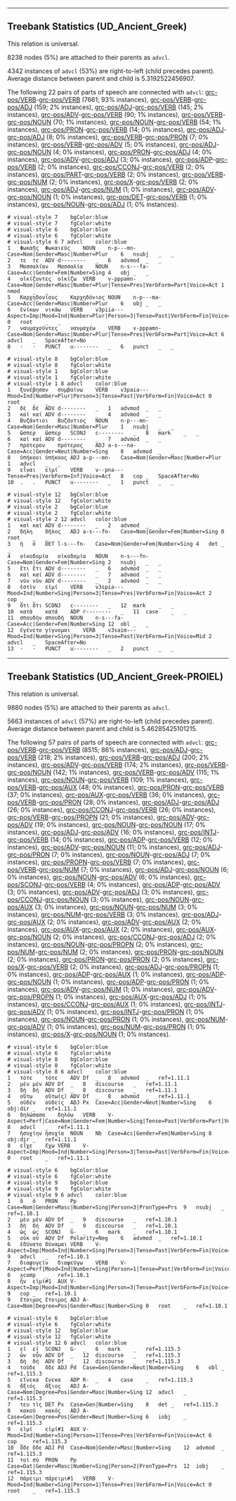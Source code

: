 

--------------------------------------------------------------------------------

## Treebank Statistics (UD_Ancient_Greek)

This relation is universal.

8238 nodes (5%) are attached to their parents as `advcl`.

4342 instances of `advcl` (53%) are right-to-left (child precedes parent).
Average distance between parent and child is 5.3192522456907.

The following 22 pairs of parts of speech are connected with `advcl`: [grc-pos/VERB]()-[grc-pos/VERB]() (7661; 93% instances), [grc-pos/VERB]()-[grc-pos/ADJ]() (159; 2% instances), [grc-pos/ADJ]()-[grc-pos/VERB]() (145; 2% instances), [grc-pos/ADV]()-[grc-pos/VERB]() (90; 1% instances), [grc-pos/VERB]()-[grc-pos/NOUN]() (70; 1% instances), [grc-pos/NOUN]()-[grc-pos/VERB]() (54; 1% instances), [grc-pos/PRON]()-[grc-pos/VERB]() (14; 0% instances), [grc-pos/ADJ]()-[grc-pos/ADJ]() (8; 0% instances), [grc-pos/VERB]()-[grc-pos/PRON]() (7; 0% instances), [grc-pos/VERB]()-[grc-pos/ADV]() (5; 0% instances), [grc-pos/ADJ]()-[grc-pos/NOUN]() (4; 0% instances), [grc-pos/PRON]()-[grc-pos/ADJ]() (4; 0% instances), [grc-pos/ADV]()-[grc-pos/ADJ]() (3; 0% instances), [grc-pos/ADP]()-[grc-pos/VERB]() (2; 0% instances), [grc-pos/CCONJ]()-[grc-pos/VERB]() (2; 0% instances), [grc-pos/PART]()-[grc-pos/VERB]() (2; 0% instances), [grc-pos/VERB]()-[grc-pos/NUM]() (2; 0% instances), [grc-pos/X]()-[grc-pos/VERB]() (2; 0% instances), [grc-pos/ADJ]()-[grc-pos/NUM]() (1; 0% instances), [grc-pos/ADV]()-[grc-pos/NOUN]() (1; 0% instances), [grc-pos/DET]()-[grc-pos/VERB]() (1; 0% instances), [grc-pos/NOUN]()-[grc-pos/ADJ]() (1; 0% instances).


~~~ conllu
# visual-style 7	bgColor:blue
# visual-style 7	fgColor:white
# visual-style 6	bgColor:blue
# visual-style 6	fgColor:white
# visual-style 6 7 advcl	color:blue
1	Φωκαῆς	Φωκαιεύς	NOUN	n-p---mn-	Case=Nom|Gender=Masc|Number=Plur	6	nsubj	_	_
2	τε	τε	ADV	d--------	_	6	advmod	_	_
3	Μασσαλίαν	Μασσαλία	NOUN	n-s---fa-	Case=Acc|Gender=Fem|Number=Sing	4	obj	_	_
4	οἰκίζοντες	οἰκίζω	VERB	v-pppamn-	Case=Nom|Gender=Masc|Number=Plur|Tense=Pres|VerbForm=Part|Voice=Act	1	nmod	_	_
5	Καρχηδονίους	Καρχηδόνιος	NOUN	n-p---ma-	Case=Acc|Gender=Masc|Number=Plur	6	obj	_	_
6	ἐνίκων	νικάω	VERB	v3piia---	Aspect=Imp|Mood=Ind|Number=Plur|Person=3|Tense=Past|VerbForm=Fin|Voice=Act	0	root	_	_
7	ναυμαχοῦντες	ναυμαχέω	VERB	v-pppamn-	Case=Nom|Gender=Masc|Number=Plur|Tense=Pres|VerbForm=Part|Voice=Act	6	advcl	_	SpaceAfter=No
8	·	·	PUNCT	u--------	_	6	punct	_	_

~~~


~~~ conllu
# visual-style 8	bgColor:blue
# visual-style 8	fgColor:white
# visual-style 1	bgColor:blue
# visual-style 1	fgColor:white
# visual-style 1 8 advcl	color:blue
1	ξυνέβησαν	συμβαίνω	VERB	v3paia---	Mood=Ind|Number=Plur|Person=3|Tense=Past|VerbForm=Fin|Voice=Act	0	root	_	_
2	δὲ	δέ	ADV	d--------	_	1	advmod	_	_
3	καὶ	καί	ADV	d--------	_	4	advmod	_	_
4	Βυζάντιοι	Βυζάντιος	NOUN	n-p---mn-	Case=Nom|Gender=Masc|Number=Plur	1	nsubj	_	_
5	ὥσπερ	ὥσπερ	SCONJ	c--------	_	8	mark	_	_
6	καὶ	καί	ADV	d--------	_	7	advmod	_	_
7	πρότερον	πρότερος	ADJ	a-s---na-	Case=Acc|Gender=Neut|Number=Sing	8	advmod	_	_
8	ὑπήκοοι	ὑπήκοος	ADJ	a-p---mn-	Case=Nom|Gender=Masc|Number=Plur	1	advcl	_	_
9	εἶναι	εἰμί	VERB	v--pna---	Tense=Pres|VerbForm=Inf|Voice=Act	8	cop	_	SpaceAfter=No
10	.	.	PUNCT	u--------	_	1	punct	_	_

~~~


~~~ conllu
# visual-style 12	bgColor:blue
# visual-style 12	fgColor:white
# visual-style 2	bgColor:blue
# visual-style 2	fgColor:white
# visual-style 2 12 advcl	color:blue
1	καὶ	καί	ADV	d--------	_	2	advmod	_	_
2	δήλη	δῆλος	ADJ	a-s---fn-	Case=Nom|Gender=Fem|Number=Sing	0	root	_	_
3	ἡ	ὁ	DET	l-s---fn-	Case=Nom|Gender=Fem|Number=Sing	4	det	_	_
4	οἰκοδομία	οἰκοδομία	NOUN	n-s---fn-	Case=Nom|Gender=Fem|Number=Sing	2	nsubj	_	_
5	ἔτι	ἔτι	ADV	d--------	_	6	advmod	_	_
6	καὶ	καί	ADV	d--------	_	7	advmod	_	_
7	νῦν	νῦν	ADV	d--------	_	2	advmod	_	_
8	ἐστὶν	εἰμί	VERB	v3spia---	Mood=Ind|Number=Sing|Person=3|Tense=Pres|VerbForm=Fin|Voice=Act	2	cop	_	_
9	ὅτι	ὅτι	SCONJ	c--------	_	12	mark	_	_
10	κατὰ	κατά	ADP	r--------	_	11	case	_	_
11	σπουδὴν	σπουδή	NOUN	n-s---fa-	Case=Acc|Gender=Fem|Number=Sing	12	obl	_	_
12	ἐγένετο	γίγνομαι	VERB	v3saim---	Mood=Ind|Number=Sing|Person=3|Tense=Past|VerbForm=Fin|Voice=Mid	2	advcl	_	SpaceAfter=No
13	·	·	PUNCT	u--------	_	2	punct	_	_

~~~




--------------------------------------------------------------------------------

## Treebank Statistics (UD_Ancient_Greek-PROIEL)

This relation is universal.

9880 nodes (5%) are attached to their parents as `advcl`.

5663 instances of `advcl` (57%) are right-to-left (child precedes parent).
Average distance between parent and child is 5.46285425101215.

The following 57 pairs of parts of speech are connected with `advcl`: [grc-pos/VERB]()-[grc-pos/VERB]() (8515; 86% instances), [grc-pos/ADJ]()-[grc-pos/VERB]() (218; 2% instances), [grc-pos/VERB]()-[grc-pos/ADJ]() (200; 2% instances), [grc-pos/ADV]()-[grc-pos/VERB]() (174; 2% instances), [grc-pos/VERB]()-[grc-pos/NOUN]() (142; 1% instances), [grc-pos/VERB]()-[grc-pos/ADV]() (115; 1% instances), [grc-pos/NOUN]()-[grc-pos/VERB]() (109; 1% instances), [grc-pos/VERB]()-[grc-pos/AUX]() (48; 0% instances), [grc-pos/PRON]()-[grc-pos/VERB]() (37; 0% instances), [grc-pos/AUX]()-[grc-pos/VERB]() (36; 0% instances), [grc-pos/VERB]()-[grc-pos/PRON]() (28; 0% instances), [grc-pos/ADJ]()-[grc-pos/ADJ]() (26; 0% instances), [grc-pos/CCONJ]()-[grc-pos/VERB]() (26; 0% instances), [grc-pos/VERB]()-[grc-pos/PROPN]() (21; 0% instances), [grc-pos/ADV]()-[grc-pos/ADV]() (19; 0% instances), [grc-pos/NOUN]()-[grc-pos/NOUN]() (17; 0% instances), [grc-pos/ADJ]()-[grc-pos/ADV]() (16; 0% instances), [grc-pos/INTJ]()-[grc-pos/VERB]() (14; 0% instances), [grc-pos/ADP]()-[grc-pos/VERB]() (12; 0% instances), [grc-pos/ADV]()-[grc-pos/NOUN]() (11; 0% instances), [grc-pos/ADJ]()-[grc-pos/PRON]() (7; 0% instances), [grc-pos/NOUN]()-[grc-pos/ADJ]() (7; 0% instances), [grc-pos/PROPN]()-[grc-pos/VERB]() (7; 0% instances), [grc-pos/VERB]()-[grc-pos/NUM]() (7; 0% instances), [grc-pos/ADJ]()-[grc-pos/NOUN]() (6; 0% instances), [grc-pos/NOUN]()-[grc-pos/ADV]() (6; 0% instances), [grc-pos/SCONJ]()-[grc-pos/VERB]() (4; 0% instances), [grc-pos/ADP]()-[grc-pos/ADV]() (3; 0% instances), [grc-pos/ADV]()-[grc-pos/ADJ]() (3; 0% instances), [grc-pos/CCONJ]()-[grc-pos/NOUN]() (3; 0% instances), [grc-pos/NOUN]()-[grc-pos/AUX]() (3; 0% instances), [grc-pos/NOUN]()-[grc-pos/NUM]() (3; 0% instances), [grc-pos/NUM]()-[grc-pos/VERB]() (3; 0% instances), [grc-pos/ADJ]()-[grc-pos/AUX]() (2; 0% instances), [grc-pos/ADV]()-[grc-pos/AUX]() (2; 0% instances), [grc-pos/AUX]()-[grc-pos/AUX]() (2; 0% instances), [grc-pos/AUX]()-[grc-pos/NOUN]() (2; 0% instances), [grc-pos/CCONJ]()-[grc-pos/ADJ]() (2; 0% instances), [grc-pos/NOUN]()-[grc-pos/PROPN]() (2; 0% instances), [grc-pos/NUM]()-[grc-pos/NUM]() (2; 0% instances), [grc-pos/PRON]()-[grc-pos/NOUN]() (2; 0% instances), [grc-pos/PRON]()-[grc-pos/PRON]() (2; 0% instances), [grc-pos/X]()-[grc-pos/VERB]() (2; 0% instances), [grc-pos/ADJ]()-[grc-pos/PROPN]() (1; 0% instances), [grc-pos/ADP]()-[grc-pos/AUX]() (1; 0% instances), [grc-pos/ADP]()-[grc-pos/NOUN]() (1; 0% instances), [grc-pos/ADP]()-[grc-pos/PRON]() (1; 0% instances), [grc-pos/ADV]()-[grc-pos/NUM]() (1; 0% instances), [grc-pos/ADV]()-[grc-pos/PROPN]() (1; 0% instances), [grc-pos/AUX]()-[grc-pos/ADJ]() (1; 0% instances), [grc-pos/CCONJ]()-[grc-pos/AUX]() (1; 0% instances), [grc-pos/INTJ]()-[grc-pos/ADV]() (1; 0% instances), [grc-pos/INTJ]()-[grc-pos/PRON]() (1; 0% instances), [grc-pos/NOUN]()-[grc-pos/PRON]() (1; 0% instances), [grc-pos/NUM]()-[grc-pos/ADV]() (1; 0% instances), [grc-pos/NUM]()-[grc-pos/PRON]() (1; 0% instances), [grc-pos/X]()-[grc-pos/NOUN]() (1; 0% instances).


~~~ conllu
# visual-style 6	bgColor:blue
# visual-style 6	fgColor:white
# visual-style 8	bgColor:blue
# visual-style 8	fgColor:white
# visual-style 8 6 advcl	color:blue
1	τότε	τότε	ADV	Df	_	8	advmod	_	ref=1.11.1
2	μὲν	μέν	ADV	Df	_	8	discourse	_	ref=1.11.1
3	δὴ	δή	ADV	Df	_	8	discourse	_	ref=1.11.1
4	οὕτω	οὕτω(ς)	ADV	Df	_	8	advmod	_	ref=1.11.1
5	οὐδέν	οὐδείς	ADJ	Px	Case=Acc|Gender=Neut|Number=Sing	6	obj:dir	_	ref=1.11.1
6	δηλώσασα	δηλόω	VERB	V-	Aspect=Perf|Case=Nom|Gender=Fem|Number=Sing|Tense=Past|VerbForm=Part|Voice=Act	8	advcl	_	ref=1.11.1
7	ἡσυχίην	ἡσυχία	NOUN	Nb	Case=Acc|Gender=Fem|Number=Sing	8	obj:dir	_	ref=1.11.1
8	εἶχε	ἔχω	VERB	V-	Aspect=Imp|Mood=Ind|Number=Sing|Person=3|Tense=Past|VerbForm=Fin|Voice=Act	0	root	_	ref=1.11.1

~~~


~~~ conllu
# visual-style 6	bgColor:blue
# visual-style 6	fgColor:white
# visual-style 9	bgColor:blue
# visual-style 9	fgColor:white
# visual-style 9 6 advcl	color:blue
1	ὃ	ὁ	PRON	Pp	Case=Nom|Gender=Masc|Number=Sing|Person=3|PronType=Prs	9	nsubj	_	ref=1.10.1
2	μὲν	μέν	ADV	Df	_	9	discourse	_	ref=1.10.1
3	δὴ	δή	ADV	Df	_	9	discourse	_	ref=1.10.1
4	ὡς	ὡς	SCONJ	G-	_	6	mark	_	ref=1.10.1
5	οὐκ	οὐ	ADV	Df	Polarity=Neg	6	advmod	_	ref=1.10.1
6	ἐδύνατο	δύναμαι	VERB	V-	Aspect=Imp|Mood=Ind|Number=Sing|Person=3|Tense=Past|VerbForm=Fin|Voice=Mid	9	advcl	_	ref=1.10.1
7	διαφυγεῖν	διαφεύγω	VERB	V-	Aspect=Perf|Mood=Ind|Number=Sing|Person=1|Tense=Past|VerbForm=Fin|Voice=Act	6	xcomp	_	ref=1.10.1
8	ἦν	εἰμί#1	AUX	V-	Aspect=Imp|Mood=Ind|Number=Sing|Person=3|Tense=Past|VerbForm=Fin|Voice=Act	9	cop	_	ref=1.10.1
9	ἕτοιμος	ἕτοιμος	ADJ	A-	Case=Nom|Degree=Pos|Gender=Masc|Number=Sing	0	root	_	ref=1.10.1

~~~


~~~ conllu
# visual-style 6	bgColor:blue
# visual-style 6	fgColor:white
# visual-style 12	bgColor:blue
# visual-style 12	fgColor:white
# visual-style 12 6 advcl	color:blue
1	εἰ	εἰ	SCONJ	G-	_	6	mark	_	ref=1.115.3
2	ὦν	οὖν	ADV	Df	_	12	discourse	_	ref=1.115.3
3	δὴ	δή	ADV	Df	_	12	discourse	_	ref=1.115.3
4	τοῦδε	ὅδε	ADJ	Pd	Case=Gen|Gender=Neut|Number=Sing	6	obl	_	ref=1.115.3
5	εἵνεκα	ἕνεκα	ADP	R-	_	4	case	_	ref=1.115.3
6	ἄξιός	ἄξιος	ADJ	A-	Case=Nom|Degree=Pos|Gender=Masc|Number=Sing	12	advcl	_	ref=1.115.3
7	τευ	τὶς	DET	Px	Case=Gen|Number=Sing	8	det	_	ref=1.115.3
8	κακοῦ	κακός	ADJ	A-	Case=Gen|Degree=Pos|Gender=Neut|Number=Sing	6	iobj	_	ref=1.115.3
9	εἰμί	εἰμί#1	AUX	V-	Mood=Ind|Number=Sing|Person=1|Tense=Pres|VerbForm=Fin|Voice=Act	6	cop	_	ref=1.115.3
10	ὅδε	ὅδε	ADJ	Pd	Case=Nom|Gender=Masc|Number=Sing	12	advmod	_	ref=1.115.3
11	τοὶ	σύ	PRON	Pp	Case=Dat|Gender=Masc|Number=Sing|Person=2|PronType=Prs	12	iobj	_	ref=1.115.3
12	πάρειμι	πάρειμι#1	VERB	V-	Mood=Ind|Number=Sing|Person=1|Tense=Pres|VerbForm=Fin|Voice=Act	0	root	_	ref=1.115.3

~~~


